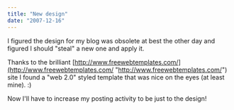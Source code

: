 ```yaml
---
title: "New design"
date: "2007-12-16"
---
```


I figured the design for my blog was obsolete at best the other day and figured I should "steal" a new one and apply it.

Thanks to the brilliant [http://www.freewebtemplates.com/](http://www.freewebtemplates.com/ "http://www.freewebtemplates.com/") site I found a "web 2.0" styled template that was nice on the eyes (at least mine). :) 

Now I'll have to increase my posting activity to be just to the design!
